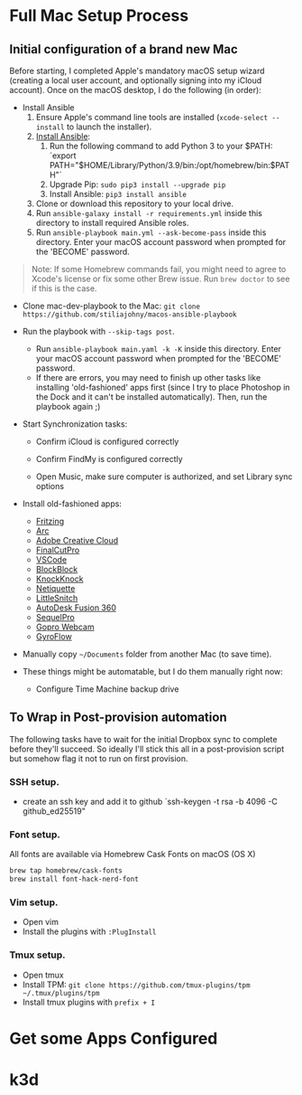 # Full Mac Setup Process

## Initial configuration of a brand new Mac

Before starting, I completed Apple's mandatory macOS setup wizard (creating a local user account, and optionally signing into my iCloud account). Once on the macOS desktop, I do the following (in order):

- Install Ansible
  1. Ensure Apple's command line tools are installed (`xcode-select --install` to launch the installer).
  2. [Install Ansible](https://docs.ansible.com/ansible/latest/installation_guide/index.html):
     1. Run the following command to add Python 3 to your $PATH: `export PATH="$HOME/Library/Python/3.9/bin:/opt/homebrew/bin:$PATH"`
     2. Upgrade Pip: `sudo pip3 install --upgrade pip`
     3. Install Ansible: `pip3 install ansible`
  3. Clone or download this repository to your local drive.
  4. Run `ansible-galaxy install -r requirements.yml` inside this directory to install required Ansible roles.
  5. Run `ansible-playbook main.yml --ask-become-pass` inside this directory. Enter your macOS account password when prompted for the 'BECOME' password.

> Note: If some Homebrew commands fail, you might need to agree to Xcode's license or fix some other Brew issue. Run `brew doctor` to see if this is the case.

- Clone mac-dev-playbook to the Mac: `git clone https://github.com/stiliajohny/macos-ansible-playbook`
- Run the playbook with `--skip-tags post`.
  - Run `ansible-playbook main.yaml -k -K` inside this directory. Enter your macOS account password when prompted for the 'BECOME' password.
  - If there are errors, you may need to finish up other tasks like installing 'old-fashioned' apps first (since I try to place Photoshop in the Dock and it can't be installed automatically). Then, run the playbook again ;)
- Start Synchronization tasks:

  - Confirm iCloud is configured correctly
  - Confirm FindMy is configured correctly

  - Open Music, make sure computer is authorized, and set Library sync options

- Install old-fashioned apps:
  - [Fritzing](https://fritzing.org/download/)
  - [Arc](https://releases.arc.net/release/Arc-latest.dmg)
  - [Adobe Creative Cloud]() <!-- FIXME add link -->
  - [FinalCutPro]() <!-- FIXME add link -->
  - [VSCode](https://code.visualstudio.com/download)
  - [BlockBlock](https://objective-see.com/products/blockblock.html)
  - [KnockKnock](https://objective-see.com/products/knockknock.html)
  - [Netiquette](https://objective-see.org/products/netiquette.html)
  - [LittleSnitch](https://www.obdev.at/products/littlesnitch/download.html)
  - [AutoDesk Fusion 360](https://www.autodesk.com/products/fusion-360/students-teachers-educators)
  - [SequelPro](https://sequelpro.com/download)
  - [Gopro Webcam](https://community.gopro.com/t5/en/How-to-Use-Your-GoPro-as-a-Webcam/ta-p/394284)
  - [GyroFlow](https://gyroflow.app/)
- Manually copy `~/Documents` folder from another Mac (to save time).
- These things might be automatable, but I do them manually right now:
  - Configure Time Machine backup drive

## To Wrap in Post-provision automation

The following tasks have to wait for the initial Dropbox sync to complete before they'll succeed. So ideally I'll stick this all in a post-provision script but somehow flag it not to run on first provision.

### SSH setup.

- create an ssh key and add it to github
  `ssh-keygen -t rsa -b 4096 -C github_ed25519"

### Font setup.

All fonts are available via Homebrew Cask Fonts on macOS (OS X)

```bash
brew tap homebrew/cask-fonts
brew install font-hack-nerd-font
```

### Vim setup.

- Open vim
- Install the plugins with `:PlugInstall`

### Tmux setup.

- Open tmux
- Install TPM:
  `git clone https://github.com/tmux-plugins/tpm ~/.tmux/plugins/tpm`
- Install tmux plugins with `prefix + I`

# Get some Apps Configured

# k3d
